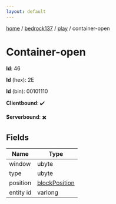 ```yaml
---
layout: default
---
```


[home](/)  /  [bedrock137](/protocol/bedrock137)  /  [play](/protocol/bedrock137/play)  /  container-open

# Container-open

**Id**: 46

**Id** (hex): 2E

**Id** (bin): 00101110

**Clientbound**: ✔️

**Serverbound**: ✖️

## Fields

Name | Type
---|---
window | ubyte
type | ubyte
position | [blockPosition](/protocol/bedrock137/types/block-position)
entity id | varlong

